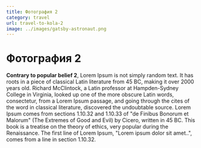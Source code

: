 ```yaml
---
title: Фотография 2
category: travel
url: travel-to-kola-2
image: ../images/gatsby-astronaut.png
---
```


# Фотография 2

**Contrary to popular belief 2**, Lorem Ipsum is not simply random text.
It has roots in a piece of classical Latin literature from 45 BC, making it over 2000 years old.
Richard McClintock, a Latin professor at Hampden-Sydney College in Virginia,
looked up one of the more obscure Latin words, consectetur, from a Lorem Ipsum passage,
and going through the cites of the word in classical literature, discovered the undoubtable source.
Lorem Ipsum comes from sections 1.10.32 and 1.10.33 of "de Finibus Bonorum et Malorum"
(The Extremes of Good and Evil) by Cicero, written in 45 BC. This book is a treatise on the theory of ethics,
very popular during the Renaissance. The first line of Lorem Ipsum, "Lorem ipsum dolor sit amet..",
comes from a line in section 1.10.32.